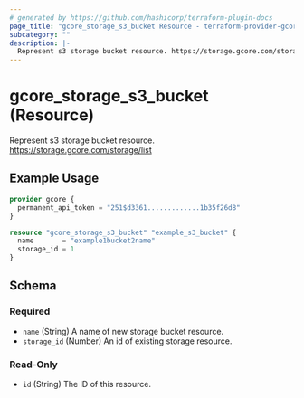```yaml
---
# generated by https://github.com/hashicorp/terraform-plugin-docs
page_title: "gcore_storage_s3_bucket Resource - terraform-provider-gcore"
subcategory: ""
description: |-
  Represent s3 storage bucket resource. https://storage.gcore.com/storage/list
---
```


# gcore_storage_s3_bucket (Resource)

Represent s3 storage bucket resource. https://storage.gcore.com/storage/list

## Example Usage

```terraform
provider gcore {
  permanent_api_token = "251$d3361.............1b35f26d8"
}

resource "gcore_storage_s3_bucket" "example_s3_bucket" {
  name       = "example1bucket2name"
  storage_id = 1
}
```

<!-- schema generated by tfplugindocs -->
## Schema

### Required

- `name` (String) A name of new storage bucket resource.
- `storage_id` (Number) An id of existing storage resource.

### Read-Only

- `id` (String) The ID of this resource.
